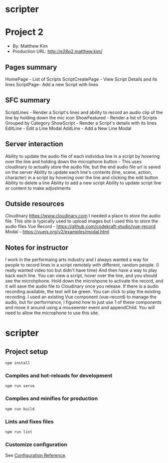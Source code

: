 # scripter

# Project 2
+ By: Matthew Kim
+ Production URL: <http://e28p2.matthew.kim/>

## Pages summary
HomePage - List of Scripts
ScriptCreatePage - View Script Details and its lines
ScriptPage- Add a new Script with lines

## SFC summary
ScriptLines - Render a Script's lines and ability to record an audio clip of the line by holding down the mic icon
ShowFeatured - Render a list of Scripts Grouped by Category
ShowScript - Render a Script's details with its lines
EditLine - Edit a Line Modal
AddLine - Add a New Line Modal

## Server interaction
Ability to update the audio file of each individua line in a script by hovering over the line and holding down the microphone button - This uses cloudinary to actually store the audio file, but the end audio file url is saved on the server
Ability to update each line's contents (line, scene, action, character) in a script by hovering over the line and clicking the edit button
Ability to delete a line
Ability to add a new script
Ability to update script line or content to make adjustments

## Outside resources
Cloudinary <https://www.cloudinary.com> I needed a place to store the audio file. This site is typically used to upload images but I used this to store the audio files
Vue Record - <https://github.com/codekraft-studio/vue-record>
Modal - <https://vuejs.org/v2/examples/modal.html>

## Notes for instructor
I work in the performaing arts industry and I always wanted a way for people to record lines in a script remotely with different, random people. (I really wanted video too but didn't have time) And then have a way to play back each line. You can view a script, hover over the line, and you should see the microhphone. Hold down the microhpone to activate the record, and it will save the audio file to Cloudinary once you release. If there is a audio recording available, the text will be green. You can click to play the existing recording. I used an existing Vue component (vue-record) to manage the audio, but for performance, I figured how to just use 1 of these components and move it around using a mouseenter event and appendChild. You will need to allow the microphone to use this site.

# scripter

## Project setup
```
npm install
```

### Compiles and hot-reloads for development
```
npm run serve
```

### Compiles and minifies for production
```
npm run build
```

### Lints and fixes files
```
npm run lint
```

### Customize configuration
See [Configuration Reference](https://cli.vuejs.org/config/).
